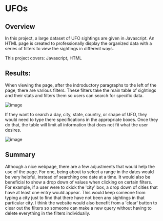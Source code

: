 # UFOs

## Overview

In this project, a large dataset of UFO sightings are given in Javascript. An HTML page is created to professionally display the organized data with a series of filters to view the sightings in different ways.

This project covers:
Javascript,
HTML


## Results:
When viewing the page, after the indroductory paragraphs to the left of the page, there are various filters. These filters take the main table of sightings and their stats and filters them so users can search for specific data.

![image](https://user-images.githubusercontent.com/85656361/133829487-444ae7b3-1627-47a7-9321-69e600e40ddc.png)

If they want to search a day, city, state, country, or shape of UFO, they would need to type there specifications in the appropriate boxes. Once they do that, the table will limit all information that does not fit what the user desires.

![image](https://user-images.githubusercontent.com/85656361/133829754-31fdcecf-97a1-4f49-83c6-8e108e553f64.png)



## Summary
 Although a nice webpage, there are a few adjustments that would help the use of the page. For one, being about to select a range in the dates would be very helpful, instead of searching one date at a time. It would also be beneficial to show a drop down of values when clicking on certain filters. For example, if a user were to ckick the 'city' box, a drop down of cities that have at least one entry would appear. This would keep someone from typing a city just to find that there have not been any sightings in that particular city. I think the website would also benefit from a 'clear' button to clear out the filters so someone can make a new query without having to delete everything in the filters individually.

